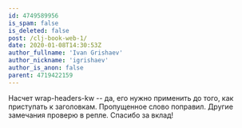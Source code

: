 ```yaml
---
id: 4749589956
is_spam: false
is_deleted: false
post: /clj-book-web-1/
date: 2020-01-08T14:30:53Z
author_fullname: 'Ivan Grishaev'
author_nickname: 'igrishaev'
author_is_anon: false
parent: 4719422159
---
```


<p>Насчет wrap-headers-kw -- да, его нужно применить до того, как приступать к заголовкам. Пропущенное слово поправил. Другие замечания проверю в репле. Спасибо за вклад!</p>
